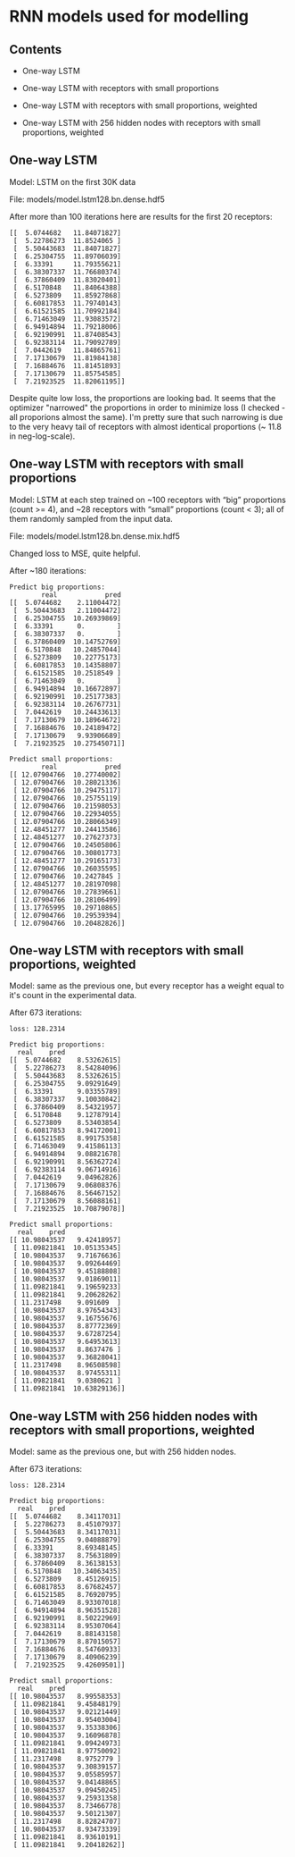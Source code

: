 # RNN models used for modelling

## Contents

- One-way LSTM

- One-way LSTM with receptors with small proportions

- One-way LSTM with receptors with small proportions, weighted

- One-way LSTM with 256 hidden nodes with receptors with small proportions, weighted


## One-way LSTM

Model: LSTM on the first 30K data

File: models/model.lstm128.bn.dense.hdf5

After more than 100 iterations here are results for the first 20 receptors:
```
[[  5.0744682   11.84071827]
 [  5.22786273  11.8524065 ]
 [  5.50443683  11.84071827]
 [  6.25304755  11.89706039]
 [  6.33391     11.79355621]
 [  6.38307337  11.76680374]
 [  6.37860409  11.83020401]
 [  6.5170848   11.84064388]
 [  6.5273809   11.85927868]
 [  6.60817853  11.79740143]
 [  6.61521585  11.70992184]
 [  6.71463049  11.93083572]
 [  6.94914894  11.79218006]
 [  6.92190991  11.87408543]
 [  6.92383114  11.79092789]
 [  7.0442619   11.84865761]
 [  7.17130679  11.81984138]
 [  7.16884676  11.81451893]
 [  7.17130679  11.85754585]
 [  7.21923525  11.82061195]]
```

Despite quite low loss, the proportions are looking bad. It seems that the optimizer
"narrowed" the proportions in order to minimize loss (I checked - all proporions almost the same). 
I'm pretty sure that such narrowing is due to the very heavy tail of receptors with 
almost identical proportions (~ 11.8 in neg-log-scale).


## One-way LSTM with receptors with small proportions

Model: LSTM at each step trained on ~100 receptors with “big” proportions (count >= 4), and ~28 receptors with “small” proportions (count < 3); all of them randomly sampled from the input data.

File: models/model.lstm128.bn.dense.mix.hdf5

Changed loss to MSE, quite helpful.

After ~180 iterations:
```
Predict big proportions:
        real            pred
[[  5.0744682    2.11004472]
 [  5.50443683   2.11004472]
 [  6.25304755  10.26939869]
 [  6.33391      0.        ]
 [  6.38307337   0.        ]
 [  6.37860409  10.14752769]
 [  6.5170848   10.24857044]
 [  6.5273809   10.22775173]
 [  6.60817853  10.14358807]
 [  6.61521585  10.2518549 ]
 [  6.71463049   0.        ]
 [  6.94914894  10.16672897]
 [  6.92190991  10.25177383]
 [  6.92383114  10.26767731]
 [  7.0442619   10.24433613]
 [  7.17130679  10.18964672]
 [  7.16884676  10.24189472]
 [  7.17130679   9.93906689]
 [  7.21923525  10.27545071]] 

Predict small proportions:
        real            pred
[[ 12.07904766  10.27740002]
 [ 12.07904766  10.28021336]
 [ 12.07904766  10.29475117]
 [ 12.07904766  10.25755119]
 [ 12.07904766  10.21598053]
 [ 12.07904766  10.22934055]
 [ 12.07904766  10.28066349]
 [ 12.48451277  10.24413586]
 [ 12.48451277  10.27627373]
 [ 12.07904766  10.24505806]
 [ 12.07904766  10.30801773]
 [ 12.48451277  10.29165173]
 [ 12.07904766  10.26035595]
 [ 12.07904766  10.2427845 ]
 [ 12.48451277  10.28197098]
 [ 12.07904766  10.27839661]
 [ 12.07904766  10.28106499]
 [ 13.17765995  10.29710865]
 [ 12.07904766  10.29539394]
 [ 12.07904766  10.20482826]]
```


## One-way LSTM with receptors with small proportions, weighted

Model: same as the previous one, but every receptor has a weight equal to it's count in the experimental data.

After 673 iterations:
```
loss: 128.2314

Predict big proportions:
  real    pred
[[  5.0744682    8.53262615]
 [  5.22786273   8.54284096]
 [  5.50443683   8.53262615]
 [  6.25304755   9.09291649]
 [  6.33391      9.03355789]
 [  6.38307337   9.10030842]
 [  6.37860409   8.54321957]
 [  6.5170848    9.12787914]
 [  6.5273809    8.53403854]
 [  6.60817853   8.94172001]
 [  6.61521585   8.99175358]
 [  6.71463049   9.41586113]
 [  6.94914894   9.08821678]
 [  6.92190991   8.56362724]
 [  6.92383114   9.06714916]
 [  7.0442619    9.04962826]
 [  7.17130679   9.06808376]
 [  7.16884676   8.56467152]
 [  7.17130679   8.56088161]
 [  7.21923525  10.70879078]] 

Predict small proportions:
  real    pred
[[ 10.98043537   9.42418957]
 [ 11.09821841  10.05135345]
 [ 10.98043537   9.71676636]
 [ 10.98043537   9.09264469]
 [ 10.98043537   9.45188808]
 [ 10.98043537   9.01869011]
 [ 11.09821841   9.19659233]
 [ 11.09821841   9.20628262]
 [ 11.2317498    9.091609  ]
 [ 10.98043537   8.97654343]
 [ 10.98043537   9.16755676]
 [ 10.98043537   8.87772369]
 [ 10.98043537   9.67287254]
 [ 10.98043537   9.64953613]
 [ 10.98043537   8.8637476 ]
 [ 10.98043537   9.36828041]
 [ 11.2317498    8.96508598]
 [ 10.98043537   8.97455311]
 [ 11.09821841   9.0380621 ]
 [ 11.09821841  10.63829136]]
```


## One-way LSTM with 256 hidden nodes with receptors with small proportions, weighted

Model: same as the previous one, but with 256 hidden nodes.

After 673 iterations:
```
loss: 128.2314

Predict big proportions:
  real    pred
[[  5.0744682    8.34117031]
 [  5.22786273   8.45107937]
 [  5.50443683   8.34117031]
 [  6.25304755   9.04088879]
 [  6.33391      8.69348145]
 [  6.38307337   8.75631809]
 [  6.37860409   8.36138153]
 [  6.5170848   10.34063435]
 [  6.5273809    8.45126915]
 [  6.60817853   8.67682457]
 [  6.61521585   8.76920795]
 [  6.71463049   8.93307018]
 [  6.94914894   8.96351528]
 [  6.92190991   8.50222969]
 [  6.92383114   8.95307064]
 [  7.0442619    8.88143158]
 [  7.17130679   8.87015057]
 [  7.16884676   8.54760933]
 [  7.17130679   8.40906239]
 [  7.21923525   9.42609501]] 

Predict small proportions:
  real    pred
[[ 10.98043537   8.99558353]
 [ 11.09821841   9.45848179]
 [ 10.98043537   9.02121449]
 [ 10.98043537   8.95403004]
 [ 10.98043537   9.35338306]
 [ 10.98043537   9.16096878]
 [ 11.09821841   9.09424973]
 [ 11.09821841   8.97750092]
 [ 11.2317498    8.9752779 ]
 [ 10.98043537   9.30839157]
 [ 10.98043537   9.05585957]
 [ 10.98043537   9.04148865]
 [ 10.98043537   9.09450245]
 [ 10.98043537   9.25931358]
 [ 10.98043537   8.73466778]
 [ 10.98043537   9.50121307]
 [ 11.2317498    8.82824707]
 [ 10.98043537   8.93473339]
 [ 11.09821841   8.93610191]
 [ 11.09821841   9.20418262]]
```